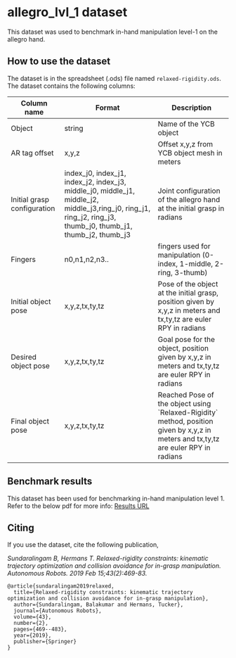 # allegro\_lvl\_1 dataset
This dataset was used to benchmark in-hand manipulation level-1 on the allegro hand.

## How to use the dataset
The dataset is in the spreadsheet (.ods) file named `relaxed-rigidity.ods`. The dataset contains the following columns:


| Column name                 | Format                                                                                                                                                                        | Description                                                                                                                            |
|--------------------------- |----------------------------------------------------------------------------------------------------------------------------------------------------------------------------- |-------------------------------------------------------------------------------------------------------------------------------------- |
| Object                      | string                                                                                                                                                                        | Name of the YCB object                                                                                                                 |
| AR tag offset               | x,y,z                                                                                                                                                                         | Offset x,y,z from YCB object mesh in meters                                                                                            |
| Initial grasp configuration | index\_j0, index\_j1, index\_j2, index\_j3, middle\_j0, middle\_j1, middle\_j2, middle\_j3,ring\_j0, ring\_j1, ring\_j2, ring\_j3, thumb\_j0, thumb\_j1, thumb\_j2, thumb\_j3 | Joint configuration of the allegro hand at the initial grasp in radians                                                                |
| Fingers                     | n0,n1,n2,n3..                                                                                                                                                                 | fingers used for manipulation (0-index, 1-middle, 2-ring, 3-thumb)                                                                     |
| Initial object pose         | x,y,z,tx,ty,tz                                                                                                                                                                | Pose of the object at the initial grasp, position given by x,y,z in meters and tx,ty,tz are euler RPY in radians                       |
| Desired object pose         | x,y,z,tx,ty,tz                                                                                                                                                                | Goal pose for the object, position given by x,y,z in meters and tx,ty,tz are euler RPY in radians                                      |
| Final object pose           | x,y,z,tx,ty,tz                                                                                                                                                                | Reached Pose of the object using \`Relaxed-Rigidity\` method,  position given by x,y,z in meters and tx,ty,tz are euler RPY in radians |

## Benchmark results
This dataset has been used for benchmarking in-hand manipulation level 1. Refer to the below pdf for more info:
[Results URL](https://www.google.com)

## Citing
If you use the dataset, cite the following publication,

*Sundaralingam B, Hermans T. Relaxed-rigidity constraints: kinematic trajectory optimization and collision avoidance for in-grasp manipulation. Autonomous Robots. 2019 Feb 15;43(2):469-83.*

```
@article{sundaralingam2019relaxed,
  title={Relaxed-rigidity constraints: kinematic trajectory optimization and collision avoidance for in-grasp manipulation},
  author={Sundaralingam, Balakumar and Hermans, Tucker},
  journal={Autonomous Robots},
  volume={43},
  number={2},
  pages={469--483},
  year={2019},
  publisher={Springer}
}
```

